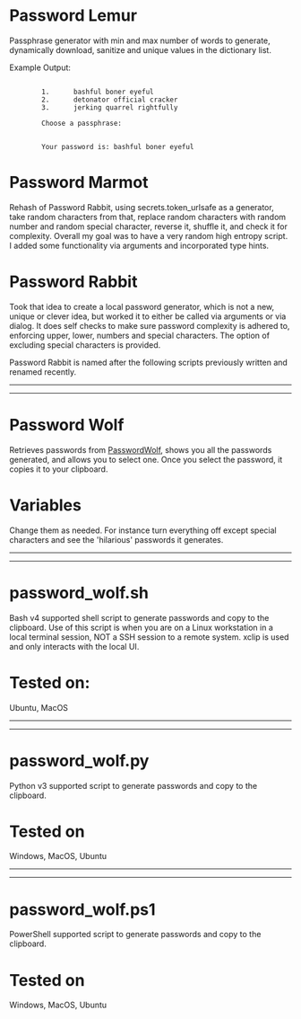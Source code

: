 # Password Lemur

Passphrase generator with min and max number of words to generate, dynamically download, sanitize and unique values in the dictionary list.

Example Output:
```

        1.      bashful boner eyeful
        2.      detonator official cracker
        3.      jerking quarrel rightfully

        Choose a passphrase: 


        Your password is: bashful boner eyeful
```

# Password Marmot

Rehash of Password Rabbit, using secrets.token_urlsafe as a generator, take random characters from that, replace random characters with random number and random special character, reverse it, shuffle it, and check it for complexity.  Overall my goal was to have a very random high entropy script.  I added some functionality via arguments and incorporated type hints.

# Password Rabbit

Took that idea to create a local password generator, which is not a new, unique or clever idea, but worked it to either be called via arguments or via dialog.  It does self checks to make sure password complexity is adhered to, enforcing upper, lower, numbers and special characters.  The option of excluding special characters is provided.

Password Rabbit is named after the following scripts previously written and renamed recently.


<hr><hr>

# Password Wolf

Retrieves passwords from  <a href="https://passwordwolf.com" target="_blank">PasswordWolf</a>, shows you all the passwords generated, and allows you to select one.  Once you select the password, it copies it to your clipboard.

# Variables

Change them as needed.  For instance turn everything off except special characters and see the 'hilarious' passwords it generates.

<hr><hr>

# password_wolf.sh

Bash v4 supported shell script to generate passwords and copy to the clipboard.  Use of this script is when you are on a Linux workstation in a local terminal session, NOT a SSH session to a remote system.  xclip is used and only interacts with the local UI.

# Tested on:

Ubuntu, MacOS

<hr><hr>

# password_wolf.py

Python v3 supported script to generate passwords and copy to the clipboard.

# Tested on

Windows, MacOS, Ubuntu

<hr><hr>

# password_wolf.ps1

PowerShell supported script to generate passwords and copy to the clipboard.

# Tested on

Windows, MacOS, Ubuntu
